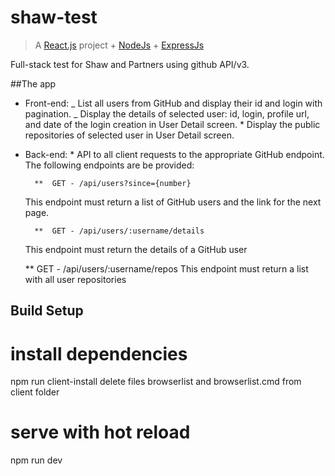 # shaw-test

> A [React.js](https://reactjs.org/) project + [NodeJs](https://nodejs.org/) + [ExpressJs](https://expressjs.com/)

Full-stack test for Shaw and Partners using github API/v3.

##The app

- Front-end:
  _ List all users from GitHub and display their id and login with pagination.
  _ Display the details of selected user: id, login, profile url, and date of the login creation in User Detail screen. \* Display the public repositories of selected user in User Detail screen.

- Back-end: \* API to all client requests to the appropriate GitHub endpoint. The following endpoints are be provided:

      	**	GET - /api/users?since={number}

  This endpoint must return a list of GitHub users and the link for the next page.

      	**	GET - /api/users/:username/details

  This endpoint must return the details of a GitHub user

  \*\* GET - /api/users/:username/repos
  This endpoint must return a list with all user repositories

## Build Setup

# install dependencies

npm run client-install
delete files browserlist and browserlist.cmd from client folder

# serve with hot reload

npm run dev
